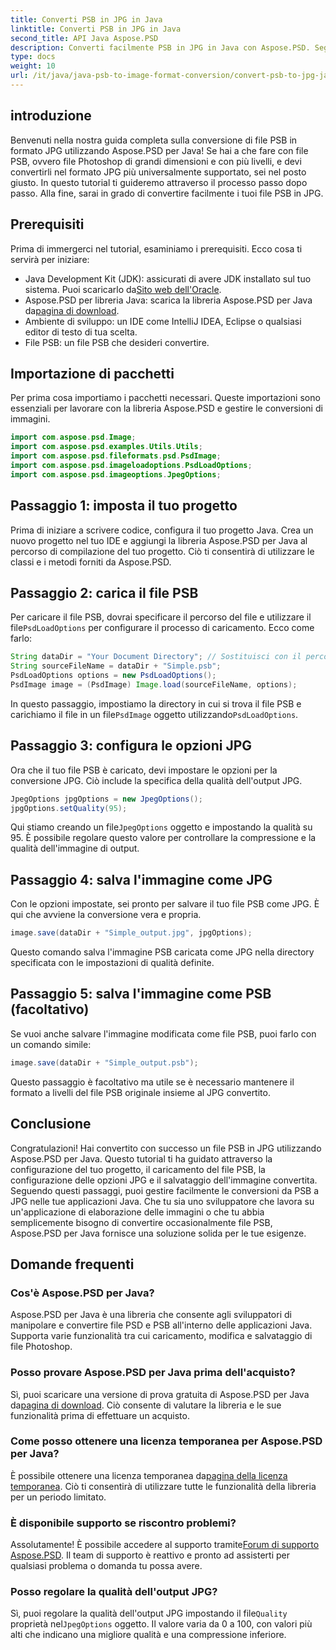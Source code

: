```yaml
---
title: Converti PSB in JPG in Java
linktitle: Converti PSB in JPG in Java
second_title: API Java Aspose.PSD
description: Converti facilmente PSB in JPG in Java con Aspose.PSD. Segui la nostra guida dettagliata per conversioni di immagini senza interruzioni. Scarica, prova e acquista Aspose.PSD.
type: docs
weight: 10
url: /it/java/java-psb-to-image-format-conversion/convert-psb-to-jpg-java/
---
```

## introduzione
Benvenuti nella nostra guida completa sulla conversione di file PSB in formato JPG utilizzando Aspose.PSD per Java! Se hai a che fare con file PSB, ovvero file Photoshop di grandi dimensioni e con più livelli, e devi convertirli nel formato JPG più universalmente supportato, sei nel posto giusto. In questo tutorial ti guideremo attraverso il processo passo dopo passo. Alla fine, sarai in grado di convertire facilmente i tuoi file PSB in JPG.
## Prerequisiti
Prima di immergerci nel tutorial, esaminiamo i prerequisiti. Ecco cosa ti servirà per iniziare:
-  Java Development Kit (JDK): assicurati di avere JDK installato sul tuo sistema. Puoi scaricarlo da[Sito web dell'Oracle](https://www.oracle.com/java/technologies/javase-downloads.html).
-  Aspose.PSD per libreria Java: scarica la libreria Aspose.PSD per Java da[pagina di download](https://releases.aspose.com/psd/java/).
- Ambiente di sviluppo: un IDE come IntelliJ IDEA, Eclipse o qualsiasi editor di testo di tua scelta.
- File PSB: un file PSB che desideri convertire.
## Importazione di pacchetti
Per prima cosa importiamo i pacchetti necessari. Queste importazioni sono essenziali per lavorare con la libreria Aspose.PSD e gestire le conversioni di immagini.
```java
import com.aspose.psd.Image;
import com.aspose.psd.examples.Utils.Utils;
import com.aspose.psd.fileformats.psd.PsdImage;
import com.aspose.psd.imageloadoptions.PsdLoadOptions;
import com.aspose.psd.imageoptions.JpegOptions;
```
## Passaggio 1: imposta il tuo progetto
Prima di iniziare a scrivere codice, configura il tuo progetto Java. Crea un nuovo progetto nel tuo IDE e aggiungi la libreria Aspose.PSD per Java al percorso di compilazione del tuo progetto. Ciò ti consentirà di utilizzare le classi e i metodi forniti da Aspose.PSD.
## Passaggio 2: carica il file PSB
 Per caricare il file PSB, dovrai specificare il percorso del file e utilizzare il file`PsdLoadOptions` per configurare il processo di caricamento. Ecco come farlo:
```java
String dataDir = "Your Document Directory"; // Sostituisci con il percorso della directory
String sourceFileName = dataDir + "Simple.psb";
PsdLoadOptions options = new PsdLoadOptions();
PsdImage image = (PsdImage) Image.load(sourceFileName, options);
```
 In questo passaggio, impostiamo la directory in cui si trova il file PSB e carichiamo il file in un file`PsdImage` oggetto utilizzando`PsdLoadOptions`.
## Passaggio 3: configura le opzioni JPG
Ora che il tuo file PSB è caricato, devi impostare le opzioni per la conversione JPG. Ciò include la specifica della qualità dell'output JPG.
```java
JpegOptions jpgOptions = new JpegOptions();
jpgOptions.setQuality(95);
```
 Qui stiamo creando un file`JpegOptions` oggetto e impostando la qualità su 95. È possibile regolare questo valore per controllare la compressione e la qualità dell'immagine di output.
## Passaggio 4: salva l'immagine come JPG
Con le opzioni impostate, sei pronto per salvare il tuo file PSB come JPG. È qui che avviene la conversione vera e propria.
```java
image.save(dataDir + "Simple_output.jpg", jpgOptions);
```
Questo comando salva l'immagine PSB caricata come JPG nella directory specificata con le impostazioni di qualità definite.
## Passaggio 5: salva l'immagine come PSB (facoltativo)
Se vuoi anche salvare l'immagine modificata come file PSB, puoi farlo con un comando simile:
```java
image.save(dataDir + "Simple_output.psb");
```
Questo passaggio è facoltativo ma utile se è necessario mantenere il formato a livelli del file PSB originale insieme al JPG convertito.
## Conclusione
Congratulazioni! Hai convertito con successo un file PSB in JPG utilizzando Aspose.PSD per Java. Questo tutorial ti ha guidato attraverso la configurazione del tuo progetto, il caricamento del file PSB, la configurazione delle opzioni JPG e il salvataggio dell'immagine convertita. Seguendo questi passaggi, puoi gestire facilmente le conversioni da PSB a JPG nelle tue applicazioni Java.
Che tu sia uno sviluppatore che lavora su un'applicazione di elaborazione delle immagini o che tu abbia semplicemente bisogno di convertire occasionalmente file PSB, Aspose.PSD per Java fornisce una soluzione solida per le tue esigenze.
## Domande frequenti
### Cos'è Aspose.PSD per Java?
Aspose.PSD per Java è una libreria che consente agli sviluppatori di manipolare e convertire file PSD e PSB all'interno delle applicazioni Java. Supporta varie funzionalità tra cui caricamento, modifica e salvataggio di file Photoshop.
### Posso provare Aspose.PSD per Java prima dell'acquisto?
 Sì, puoi scaricare una versione di prova gratuita di Aspose.PSD per Java da[pagina di download](https://releases.aspose.com/). Ciò consente di valutare la libreria e le sue funzionalità prima di effettuare un acquisto.
### Come posso ottenere una licenza temporanea per Aspose.PSD per Java?
È possibile ottenere una licenza temporanea da[pagina della licenza temporanea](https://purchase.aspose.com/temporary-license/). Ciò ti consentirà di utilizzare tutte le funzionalità della libreria per un periodo limitato.
### È disponibile supporto se riscontro problemi?
 Assolutamente! È possibile accedere al supporto tramite[Forum di supporto Aspose.PSD](https://forum.aspose.com/c/psd/34). Il team di supporto è reattivo e pronto ad assisterti per qualsiasi problema o domanda tu possa avere.
### Posso regolare la qualità dell'output JPG?
 Sì, puoi regolare la qualità dell'output JPG impostando il file`Quality` proprietà nel`JpegOptions` oggetto. Il valore varia da 0 a 100, con valori più alti che indicano una migliore qualità e una compressione inferiore.